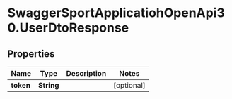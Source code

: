 # SwaggerSportApplicatiohOpenApi30.UserDtoResponse

## Properties

Name | Type | Description | Notes
------------ | ------------- | ------------- | -------------
**token** | **String** |  | [optional] 



